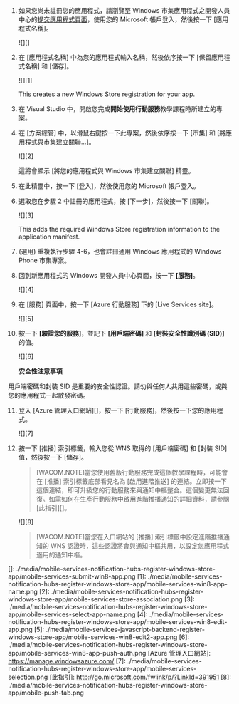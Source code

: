 1.  如果您尚未註冊您的應用程式，請瀏覽至 Windows 市集應用程式之開發人員中心的[提交應用程式頁面][]，使用您的 Microsoft 帳戶登入，然後按一下 [應用程式名稱]。

    ![][]

2.  在 [應用程式名稱] 中為您的應用程式輸入名稱，然後依序按一下 [保留應用程式名稱] 和 [儲存]。

    ![][1]

    This creates a new Windows Store registration for your app.

3.  在 Visual Studio 中，開啟您完成**開始使用行動服務**教學課程時所建立的專案。

4.  在 [方案總管] 中，以滑鼠右鍵按一下此專案，然後依序按一下 [市集] 和 [將應用程式與市集建立關聯...]。

    ![][2]

    這將會顯示 [將您的應用程式與 Windows 市集建立關聯] 精靈。

5.  在此精靈中，按一下 [登入]，然後使用您的 Microsoft 帳戶登入。

6.  選取您在步驟 2 中註冊的應用程式，按 [下一步]，然後按一下 [關聯]。

    ![][3]

    This adds the required Windows Store registration information to the application manifest.

7.  (選用) 重複執行步驟 4-6，也會註冊通用 Windows 應用程式的 Windows Phone 市集專案。

8.  回到新應用程式的 Windows 開發人員中心頁面，按一下 **[服務]**。

    ![][4]

9.  在 [服務] 頁面中，按一下 [Azure 行動服務] 下的 [Live Services site]。

    ![][5]

10. 按一下 **[驗證您的服務]**，並記下 **[用戶端密碼]** 和 **[封裝安全性識別碼 (SID)]** 的值。

    ![][6]

    <div class="dev-callout"><b>安全性注意事項</b>
<p>用戶端密碼和封裝 SID 是重要的安全性認證。請勿與任何人共用這些密碼，或與您的應用程式一起散發密碼。</p>
</div>

11. 登入 [Azure 管理入口網站][]，按一下 [行動服務]，然後按一下您的應用程式。

    ![][7]

12. 按一下 [推播] 索引標籤，輸入您從 WNS 取得的 [用戶端密碼] 和 [封裝 SID] 值，然後按一下 [儲存]。

    > [WACOM.NOTE]當您使用舊版行動服務完成這個教學課程時，可能會在 [推播] 索引標籤底部看見名為 [啟用進階推送] 的連結。立即按一下這個連結，即可升級您的行動服務來與通知中樞整合。這個變更無法回復。如需如何在生產行動服務中啟用進階推播通知的詳細資料，請參閱[此指引][]。

    ![][8]

    > [WACOM.NOTE]當您在入口網站的 [推播] 索引標籤中設定進階推播通知的 WNS 認證時，這些認證將會與通知中樞共用，以設定您應用程式適用的通知中樞。

<!-- URLs. -->

  [提交應用程式頁面]: http://go.microsoft.com/fwlink/p/?LinkID=266582
  []: ./media/mobile-services-notification-hubs-register-windows-store-app/mobile-services-submit-win8-app.png
  [1]: ./media/mobile-services-notification-hubs-register-windows-store-app/mobile-services-win8-app-name.png
  [2]: ./media/mobile-services-notification-hubs-register-windows-store-app/mobile-services-store-association.png
  [3]: ./media/mobile-services-notification-hubs-register-windows-store-app/mobile-services-select-app-name.png
  [4]: ./media/mobile-services-notification-hubs-register-windows-store-app/mobile-services-win8-edit-app.png
  [5]: ./media/mobile-services-javascript-backend-register-windows-store-app/mobile-services-win8-edit2-app.png
  [6]: ./media/mobile-services-notification-hubs-register-windows-store-app/mobile-services-win8-app-push-auth.png
  [Azure 管理入口網站]: https://manage.windowsazure.com/
  [7]: ./media/mobile-services-notification-hubs-register-windows-store-app/mobile-services-selection.png
  [此指引]: http://go.microsoft.com/fwlink/p/?LinkId=391951
  [8]: ./media/mobile-services-notification-hubs-register-windows-store-app/mobile-push-tab.png
